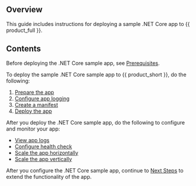 ## Overview

This guide includes instructions for deploying a sample .NET Core app to {{ product_full }}.

## Contents

Before deploying the .NET Core sample app, see [Prerequisites](../prerequisites).

To deploy the sample .NET Core sample app to {{ product_short }}, do the following:

1. [Prepare the app](../prepare-app)
1. [Configure app logging](../configure-app-logs)
1. [Create a manifest](../create-manifest)
1. [Deploy the app](../deploy-app)

After you deploy the .NET Core sample app, do the following to configure and monitor your app:

- [View app logs](../view-app-logs)
- [Configure health check](../config-health-check)
- [Scale the app horizontally](../scale-horizontal)
- [Scale the app vertically](../scale-vertical)

After you configure the .NET Core sample app, continue to [Next Steps](../next-steps) to extend the functionality of the app.
